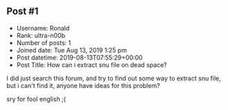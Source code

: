 ## Post #1
- Username: Ronald
- Rank: ultra-n00b
- Number of posts: 1
- Joined date: Tue Aug 13, 2019 1:25 pm
- Post datetime: 2019-08-13T07:55:29+00:00
- Post Title: How can i extract snu file on dead space?

I did just search this forum, and try to find out some way to extract snu file,
but i can't find it, anyone have ideas for this problem?

sry for fool english ;(
